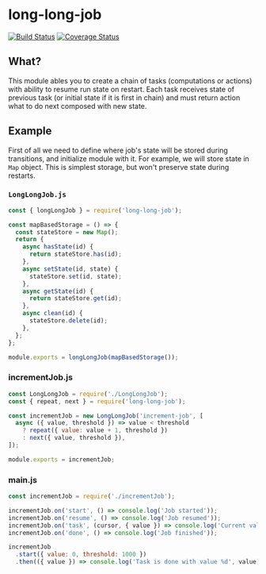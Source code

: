 # long-long-job

[![Build Status](https://travis-ci.org/pldin601/long-long-job.svg?branch=master)](https://travis-ci.org/pldin601/long-long-job)
[![Coverage Status](https://coveralls.io/repos/github/pldin601/long-long-job/badge.svg?branch=master)](https://coveralls.io/github/pldin601/long-long-job?branch=master)

## What?

This module ables you to create a chain of tasks (computations or actions) with ability to resume run state on restart.
Each task receives state of previous task (or initial state if it is first in chain) and must return action what to do next composed with new state.

## Example

First of all we need to define where job's state will be stored during transitions, and initialize module with it.
For example, we will store state in `Map` object. This is simplest storage, but won't preserve state during restarts.

### `LongLongJob.js`

```javascript
const { longLongJob } = require('long-long-job');

const mapBasedStorage = () => {
  const stateStore = new Map();
  return {
    async hasState(id) {
      return stateStore.has(id);
    },
    async setState(id, state) {
      stateStore.set(id, state);
    },
    async getState(id) {
      return stateStore.get(id);
    },
    async clean(id) {
      stateStore.delete(id);
    },
  };
};

module.exports = longLongJob(mapBasedStorage());
```

### incrementJob.js

```javascript
const LongLongJob = require('./LongLongJob');
const { repeat, next } = require('long-long-job');

const incrementJob = new LongLongJob('increment-job', [
  async ({ value, threshold }) => value < threshold
    ? repeat({ value: value + 1, threshold })
    : next({ value, threshold }),
]);

module.exports = incrementJob;
```

### main.js

```javascript
const incrementJob = require('./incrementJob');

incrementJob.on('start', () => console.log('Job started'));
incrementJob.on('resume', () => console.log('Job resumed'));
incrementJob.on('task', (cursor, { value }) => console.log('Current value is %d', value));
incrementJob.on('done', () => console.log('Job finished'));

incrementJob
  .start({ value: 0, threshold: 1000 })
  .then(({ value }) => console.log('Task is done with value %d', value));
```
